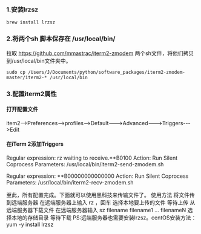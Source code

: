 ### 1.安装lrzsz
```
brew install lrzsz
```

### 2.将两个sh 脚本保存在 /usr/local/bin/
拉取 https://github.com/mmastrac/iterm2-zmodem 两个sh文件，将他们拷贝到/usr/local/bin文件夹中。
```
sudo cp /Users/J/Documents/python/software_packages/iterm2-zmodem-master/iterm2-* /usr/local/bin
```

### 3.配置iterm2属性

#### 打开配置文件
item2-->Preferences-->profiles-->Default--->Advanced--->Triggers--->Edit

#### 在iTerm 2添加Triggers
Regular expression: rz waiting to receive.\*\*B0100
Action: Run Silent Coprocess
Parameters: /usr/local/bin/iterm2-send-zmodem.sh

Regular expression: \*\*B00000000000000
Action: Run Silent Coprocess
Parameters: /usr/local/bin/iterm2-recv-zmodem.sh


至此，所有配置完成。下面就可以使用黑科技来传输文件了。
使用方法
将文件传到远端服务器
在远端服务器上输入 rz ，回车
选择本地要上传的文件
等待上传
从远端服务器下载文件
在远端服务器输入 sz filename filename1 ... filenameN
选择本地的存储目录
等待下载
PS:远端服务器也需要安装lrzsz。centOS安装方法： yum -y install lrzsz
